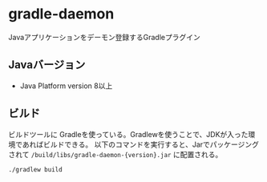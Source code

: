# gradle-daemon

Javaアプリケーションをデーモン登録するGradleプラグイン


## Javaバージョン

* Java Platform version 8以上


## ビルド

ビルドツールに Gradleを使っている。Gradlewを使うことで、JDKが入った環境であればビルドできる。
以下のコマンドを実行すると、Jarでパッケージングされて `/build/libs/gradle-daemon-{version}.jar` に配置される。

```
./gradlew build
```
